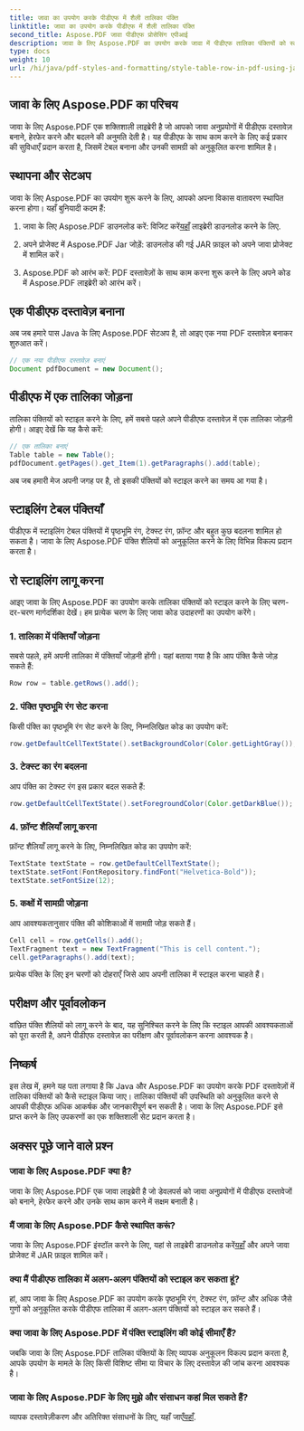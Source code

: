 ```yaml
---
title: जावा का उपयोग करके पीडीएफ में शैली तालिका पंक्ति
linktitle: जावा का उपयोग करके पीडीएफ में शैली तालिका पंक्ति
second_title: Aspose.PDF जावा पीडीएफ प्रोसेसिंग एपीआई
description: जावा के लिए Aspose.PDF का उपयोग करके जावा में पीडीएफ तालिका पंक्तियों को स्टाइल करना सीखें। इस व्यापक मार्गदर्शिका में रंग अनुकूलित करें, बॉर्डर जोड़ें और बहुत कुछ करें।
type: docs
weight: 10
url: /hi/java/pdf-styles-and-formatting/style-table-row-in-pdf-using-java/
---
```


## जावा के लिए Aspose.PDF का परिचय

जावा के लिए Aspose.PDF एक शक्तिशाली लाइब्रेरी है जो आपको जावा अनुप्रयोगों में पीडीएफ दस्तावेज़ बनाने, हेरफेर करने और बदलने की अनुमति देती है। यह पीडीएफ के साथ काम करने के लिए कई प्रकार की सुविधाएँ प्रदान करता है, जिसमें टेबल बनाना और उनकी सामग्री को अनुकूलित करना शामिल है।

## स्थापना और सेटअप

जावा के लिए Aspose.PDF का उपयोग शुरू करने के लिए, आपको अपना विकास वातावरण स्थापित करना होगा। यहाँ बुनियादी कदम हैं:

1.  जावा के लिए Aspose.PDF डाउनलोड करें: विजिट करें[यहाँ](https://releases.aspose.com/pdf/java/) लाइब्रेरी डाउनलोड करने के लिए.

2. अपने प्रोजेक्ट में Aspose.PDF Jar जोड़ें: डाउनलोड की गई JAR फ़ाइल को अपने जावा प्रोजेक्ट में शामिल करें।

3. Aspose.PDF को आरंभ करें: PDF दस्तावेज़ों के साथ काम करना शुरू करने के लिए अपने कोड में Aspose.PDF लाइब्रेरी को आरंभ करें।

## एक पीडीएफ दस्तावेज़ बनाना

अब जब हमारे पास Java के लिए Aspose.PDF सेटअप है, तो आइए एक नया PDF दस्तावेज़ बनाकर शुरुआत करें।

```java
// एक नया पीडीएफ दस्तावेज़ बनाएं
Document pdfDocument = new Document();
```

## पीडीएफ में एक तालिका जोड़ना

तालिका पंक्तियों को स्टाइल करने के लिए, हमें सबसे पहले अपने पीडीएफ दस्तावेज़ में एक तालिका जोड़नी होगी। आइए देखें कि यह कैसे करें:

```java
// एक तालिका बनाएं
Table table = new Table();
pdfDocument.getPages().get_Item(1).getParagraphs().add(table);
```

अब जब हमारी मेज अपनी जगह पर है, तो इसकी पंक्तियों को स्टाइल करने का समय आ गया है।

## स्टाइलिंग टेबल पंक्तियाँ

पीडीएफ में स्टाइलिंग टेबल पंक्तियों में पृष्ठभूमि रंग, टेक्स्ट रंग, फ़ॉन्ट और बहुत कुछ बदलना शामिल हो सकता है। जावा के लिए Aspose.PDF पंक्ति शैलियों को अनुकूलित करने के लिए विभिन्न विकल्प प्रदान करता है।

## रो स्टाइलिंग लागू करना

आइए जावा के लिए Aspose.PDF का उपयोग करके तालिका पंक्तियों को स्टाइल करने के लिए चरण-दर-चरण मार्गदर्शिका देखें। हम प्रत्येक चरण के लिए जावा कोड उदाहरणों का उपयोग करेंगे।

### 1. तालिका में पंक्तियाँ जोड़ना

सबसे पहले, हमें अपनी तालिका में पंक्तियाँ जोड़नी होंगी। यहां बताया गया है कि आप पंक्ति कैसे जोड़ सकते हैं:

```java
Row row = table.getRows().add();
```

### 2. पंक्ति पृष्ठभूमि रंग सेट करना

किसी पंक्ति का पृष्ठभूमि रंग सेट करने के लिए, निम्नलिखित कोड का उपयोग करें:

```java
row.getDefaultCellTextState().setBackgroundColor(Color.getLightGray());
```

### 3. टेक्स्ट का रंग बदलना

आप पंक्ति का टेक्स्ट रंग इस प्रकार बदल सकते हैं:

```java
row.getDefaultCellTextState().setForegroundColor(Color.getDarkBlue());
```

### 4. फ़ॉन्ट शैलियाँ लागू करना

फ़ॉन्ट शैलियाँ लागू करने के लिए, निम्नलिखित कोड का उपयोग करें:

```java
TextState textState = row.getDefaultCellTextState();
textState.setFont(FontRepository.findFont("Helvetica-Bold"));
textState.setFontSize(12);
```

### 5. कक्षों में सामग्री जोड़ना

आप आवश्यकतानुसार पंक्ति की कोशिकाओं में सामग्री जोड़ सकते हैं।

```java
Cell cell = row.getCells().add();
TextFragment text = new TextFragment("This is cell content.");
cell.getParagraphs().add(text);
```

प्रत्येक पंक्ति के लिए इन चरणों को दोहराएँ जिसे आप अपनी तालिका में स्टाइल करना चाहते हैं।

## परीक्षण और पूर्वावलोकन

वांछित पंक्ति शैलियों को लागू करने के बाद, यह सुनिश्चित करने के लिए कि स्टाइल आपकी आवश्यकताओं को पूरा करती है, अपने पीडीएफ दस्तावेज़ का परीक्षण और पूर्वावलोकन करना आवश्यक है।

## निष्कर्ष

इस लेख में, हमने यह पता लगाया है कि Java और Aspose.PDF का उपयोग करके PDF दस्तावेज़ों में तालिका पंक्तियों को कैसे स्टाइल किया जाए। तालिका पंक्तियों की उपस्थिति को अनुकूलित करने से आपकी पीडीएफ अधिक आकर्षक और जानकारीपूर्ण बन सकती है। जावा के लिए Aspose.PDF इसे प्राप्त करने के लिए उपकरणों का एक शक्तिशाली सेट प्रदान करता है।

## अक्सर पूछे जाने वाले प्रश्न

### जावा के लिए Aspose.PDF क्या है?

जावा के लिए Aspose.PDF एक जावा लाइब्रेरी है जो डेवलपर्स को जावा अनुप्रयोगों में पीडीएफ दस्तावेजों को बनाने, हेरफेर करने और उनके साथ काम करने में सक्षम बनाती है।

### मैं जावा के लिए Aspose.PDF कैसे स्थापित करूं?

 जावा के लिए Aspose.PDF इंस्टॉल करने के लिए, यहां से लाइब्रेरी डाउनलोड करें[यहाँ](https://releases.aspose.com/pdf/java/) और अपने जावा प्रोजेक्ट में JAR फ़ाइल शामिल करें।

### क्या मैं पीडीएफ तालिका में अलग-अलग पंक्तियों को स्टाइल कर सकता हूं?

हां, आप जावा के लिए Aspose.PDF का उपयोग करके पृष्ठभूमि रंग, टेक्स्ट रंग, फ़ॉन्ट और अधिक जैसे गुणों को अनुकूलित करके पीडीएफ तालिका में अलग-अलग पंक्तियों को स्टाइल कर सकते हैं।

### क्या जावा के लिए Aspose.PDF में पंक्ति स्टाइलिंग की कोई सीमाएँ हैं?

जबकि जावा के लिए Aspose.PDF तालिका पंक्तियों के लिए व्यापक अनुकूलन विकल्प प्रदान करता है, आपके उपयोग के मामले के लिए किसी विशिष्ट सीमा या विचार के लिए दस्तावेज़ की जांच करना आवश्यक है।

### जावा के लिए Aspose.PDF के लिए मुझे और संसाधन कहां मिल सकते हैं?

 व्यापक दस्तावेज़ीकरण और अतिरिक्त संसाधनों के लिए, यहाँ जाएँ[यहाँ](https://reference.aspose.com/pdf/java/).